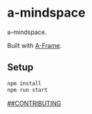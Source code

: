# a-mindspace

a-mindspace.

Built with [A-Frame](https://aframe.io).

## Setup

```sh
npm install
npm run start
```

[##CONTRIBUTING](CONTRIBUTING.md)